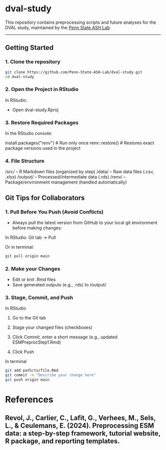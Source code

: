 # dval-study

This repository contains preprocessing scripts and future analyses for the DVAL study, maintained by the [Penn State ASH Lab](https://github.com/Penn-State-ASH-Lab).

---

## Getting Started

### 1. Clone the repository
```bash
git clone https://github.com/Penn-State-ASH-Lab/dval-study.git
cd dval-study

```
### 2. Open the Project in RStudio

In RStudio:

- Open dval-study.Rproj 

### 3. Restore Required Packages

In the RStudio console:

  install.packages("renv")  # Run only once
  renv::restore()           # Restores exact package versions used in the project

### 4. File Structure
/src/ – R Markdown files (organized by step)
/data/ – Raw data files (.csv, .xlsx)
/output/ – Processed/intermediate data (.rds)
/renv/ – Package/environment management (handled automatically)


## Git Tips for Collaborators

### 1. Pull Before You Push (Avoid Conflicts)
- Always pull the latest version from GitHub to your local git environment before making changes:

In RStudio:
  Git tab → Pull

Or in terminal:

```bash
git pull origin main
```

### 2. Make your Changes
- Edit or knit .Rmd files
- Save generated outputs (e.g., .rds) to /output/

### 3. Stage, Commit, and Push
In RStudio
  1. Go to the Git tab

  2. Stage your changed files (checkboxes)

  3. Click Commit, enter a short message (e.g., updated ESMPreprocStep1.Rmd)

  4. Click Push

In terminal
```bash
git add path/to/file.Rmd
git commit -m "Describe your change here"
git push origin main
```

# References
## Revol, J., Carlier, C., Lafit, G., Verhees, M., Sels, L., & Ceulemans, E. (2024). Preprocessing ESM data: a step-by-step framework, tutorial website, R package, and reporting templates.